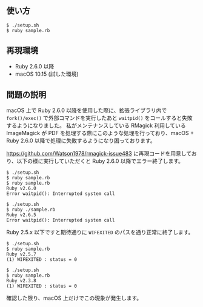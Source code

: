 ## 使い方

```
$ ./setup.sh
$ ruby sample.rb
```

## 再現環境
* Ruby 2.6.0 以降
* macOS 10.15 (試した環境)

## 問題の説明
macOS 上で Ruby 2.6.0 以降を使用した際に、拡張ライブラリ内で `fork()/exec()` で外部コマンドを実行したあと `waitpid()` をコールすると失敗するようになりました。
私がメンテナンスしている RMagick 利用している ImageMagick が PDF を処理する際にこのような処理を行っており、macOS + Ruby 2.6.0 以降で処理に失敗するようになり困っております。

https://github.com/Watson1978/rmagick-issue483 に再現コードを用意しており、以下の様に実行していただくと Ruby 2.6.0 以降でエラー終了します。

```
$ ./setup.sh
$ ruby sample.rb
$ ruby sample.rb
Ruby v2.6.0
Error waitpid(): Interrupted system call
```

```
$ ./setup.sh
$ ruby ./sample.rb
Ruby v2.6.5
Error waitpid(): Interrupted system call
```



Ruby 2.5.x 以下ですと期待通りに `WIFEXITED` のパスを通り正常に終了します。

```
$ ./setup.sh
$ ruby sample.rb
Ruby v2.5.7
(1) WIFEXITED : status = 0
```

```
$ ./setup.sh
$ ruby sample.rb
Ruby v2.3.8
(1) WIFEXITED : status = 0
```

確認した限り、macOS 上だけでこの現象が発生します。
